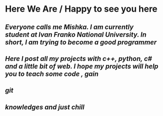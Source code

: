 # Here We Are / Happy to see you here 

## *Everyone calls me Mishka. I am currently student at Ivan Franko National University. In short, I am trying to become a good programmer*
## *Here I post all my projects with c++, python, c# and a little bit of web. I hope my projects will help you to teach some code , gain*
## *git* 
## *knowledges and just chill*

